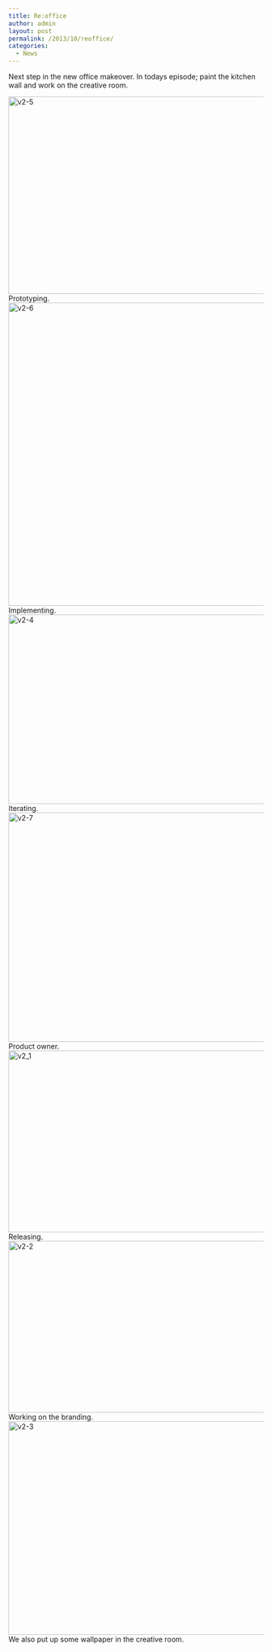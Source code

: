 ```yaml
---
title: Re:office
author: admin
layout: post
permalink: /2013/10/reoffice/
categories:
  - News
---
```

Next step in the new office makeover. In todays episode; paint the kitchen wall and work on the creative room.

<!--more-->

<img src="http://blog.agigen.se/wp-content/uploads/2013/10/v2-5-960x621.jpg" alt="v2-5" width="604" height="390" class="alignnone size-large wp-image-284" />  
Prototyping.

<img src="http://blog.agigen.se/wp-content/uploads/2013/10/v2-6-960x953.jpg" alt="v2-6" width="604" height="599" class="alignnone size-large wp-image-285" />  
Implementing.

<img src="http://blog.agigen.se/wp-content/uploads/2013/10/v2-4-960x595.jpg" alt="v2-4" width="604" height="374" class="alignnone size-large wp-image-283" />  
Iterating.

<img src="http://blog.agigen.se/wp-content/uploads/2013/10/v2-7-960x720.jpg" alt="v2-7" width="604" height="453" class="alignnone size-large wp-image-286" />  
Product owner.

<img src="http://blog.agigen.se/wp-content/uploads/2013/10/v2_1-960x572.jpg" alt="v2_1" width="604" height="359" class="alignnone size-large wp-image-280" />  
Releasing. 

<img src="http://blog.agigen.se/wp-content/uploads/2013/10/v2-2-960x539.jpg" alt="v2-2" width="604" height="339" class="alignnone size-large wp-image-281" />  
Working on the branding.

<img src="http://blog.agigen.se/wp-content/uploads/2013/10/v2-3-960x671.jpg" alt="v2-3" width="604" height="422" class="alignnone size-large wp-image-282" />  
We also put up some wallpaper in the creative room.